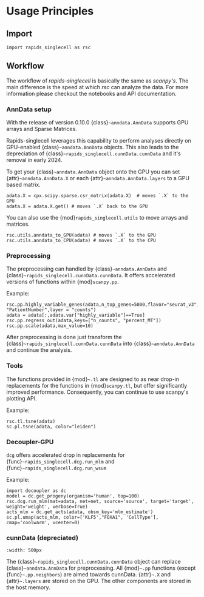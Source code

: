 # Usage Principles

## Import

```
import rapids_singlecell as rsc
```

## Workflow

The workflow of *rapids-singlecell* is basically the same as *scanpy's*. The main difference is the speed at which *rsc* can analyze the data. For more information please checkout the notebooks and API documentation.

### AnnData setup

With the release of version 0.10.0 {class}`~anndata.AnnData` supports GPU arrays and Sparse Matrices.

Rapids-singlecell leverages this capability to perform analyses directly on GPU-enabled {class}`~anndata.AnnData` objects. This also leads to the depreciation of {class}`~rapids_singlecell.cunnData.cunnData` and it's removal in early 2024.

To get your {class}`~anndata.AnnData` object onto the GPU you can set {attr}`~anndata.AnnData.X` or each {attr}`~anndata.AnnData.layers` to a GPU based matrix.

```
adata.X = cpx.scipy.sparse.csr_matrix(adata.X)  # moves `.X` to the GPU
adata.X = adata.X.get() # moves `.X` back to the GPU
```

You can also use the {mod}`rapids_singlecell.utils` to move arrays and matrices.

```
rsc.utils.anndata_to_GPU(adata) # moves `.X` to the GPU
rsc.utils.anndata_to_CPU(adata) # moves `.X` to the CPU
```

### Preprocessing

The preprocessing can handled by {class}`~anndata.AnnData` and {class}`~rapids_singlecell.cunnData.cunnData`. It offers accelerated versions of functions within {mod}`scanpy.pp`.

Example:
```
rsc.pp.highly_variable_genes(adata,n_top_genes=5000,flavor="seurat_v3",batch_key= "PatientNumber",layer = "counts")
adata = adata[:,adata.var["highly_variable"]==True]
rsc.pp.regress_out(adata,keys=["n_counts", "percent_MT"])
rsc.pp.scale(adata,max_value=10)
```
After preprocessing is done just transform the {class}`~rapids_singlecell.cunnData.cunnData` into {class}`~anndata.AnnData` and continue the analysis.

### Tools

The functions provided in {mod}`~.tl` are designed to as near drop-in replacements for the functions in {mod}`scanpy.tl`, but offer significantly improved performance. Consequently, you can continue to use scanpy's plotting API.

Example:
```
rsc.tl.tsne(adata)
sc.pl.tsne(adata, color="leiden")
```

### Decoupler-GPU

`dcg` offers accelerated drop in replacements for {func}`~rapids_singlecell.dcg.run_mlm` and {func}`~rapids_singlecell.dcg.run_wsum`

Example:
```
import decoupler as dc
model = dc.get_progeny(organism='human', top=100)
rsc.dcg.run_mlm(mat=adata, net=net, source='source', target='target', weight='weight', verbose=True)
acts_mlm = dc.get_acts(adata, obsm_key='mlm_estimate')
sc.pl.umap(acts_mlm, color=['KLF5',"FOXA1", 'CellType'], cmap='coolwarm', vcenter=0)
```

### cunnData (depreciated)

```{image} _static/cunndata.svg
:width: 500px
```

The {class}`~rapids_singlecell.cunnData.cunnData` object can replace {class}`~anndata.AnnData` for preprocessing. All {mod}`~.pp` functions (except {func}`~.pp.neighbors`) are aimed towards cunnData. {attr}`~.X` and {attr}`~.layers` are stored on the GPU. The other components are stored in the host memory.
